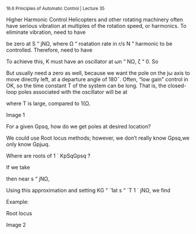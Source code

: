<sup>16.6 Principles of Automatic Control | Lecture 35</sup>


Higher Harmonic Control
Helicopters and other rotating machinery often have serious vibration at multiples of the
rotation speed, or harmonics.
To eliminate vibration, need to have


be zero at S “ jNΩ,
where
Ω “ roatation rate in r/s
N “ harmonic to be controlled.
Therefore, need to have

To achieve this, K must have an oscillator at ωn “ NΩ, ζ “ 0. So

But usually need a zero as well, because we want the pole on the jω axis to move directly
left, at a departure angle of 180˝.
Often, “low gain” control in OK, so the time constant T of the system can be long. That is,
the closed-loop poles associated with the oscillator will be at

where T is large, compared to 1{Ω.

Image 1


For a given Gpsq, how do we get poles at desired location?

We could use Root locus methods; however, we don’t really know Gpsq,we only know Gpjωq.

Where are roots of 1 ` KpSqGpsq ?

If we take

 then near s “ jNΩ,

 Using this approximation and setting KG “ ´1at s “ ´T
1 ` jNΩ, we find

Example:


 Root locus

 Image 2

 
